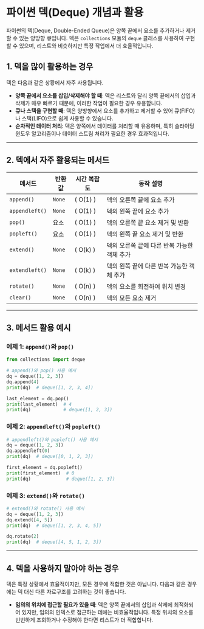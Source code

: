 
# 파이썬 덱(Deque) 개념과 활용

파이썬의 덱(Deque, Double-Ended Queue)은 양쪽 끝에서 요소를 추가하거나 제거할 수 있는 양방향 큐입니다. 덱은 `collections` 모듈의 `deque` 클래스를 사용하여 구현할 수 있으며, 리스트와 비슷하지만 특정 작업에서 더 효율적입니다.

## 1. 덱을 많이 활용하는 경우

덱은 다음과 같은 상황에서 자주 사용됩니다.

- **양쪽 끝에서 요소를 삽입/삭제해야 할 때**: 덱은 리스트와 달리 양쪽 끝에서의 삽입과 삭제가 매우 빠르기 때문에, 이러한 작업이 필요한 경우 유용합니다.
- **큐나 스택을 구현할 때**: 덱은 양방향에서 요소를 추가하고 제거할 수 있어 큐(FIFO)나 스택(LIFO)으로 쉽게 사용할 수 있습니다.
- **순차적인 데이터 처리**: 덱은 양쪽에서 데이터를 처리할 때 유용하며, 특히 슬라이딩 윈도우 알고리즘이나 데이터 스트림 처리가 필요한 경우 효과적입니다.

---

## 2. 덱에서 자주 활용되는 메서드

| 메서드               | 반환값           | 시간 복잡도       | 동작 설명 |
|----------------------|------------------|-------------------|-----------|
| `append()`           | `None`          | \( O(1) \)       | 덱의 오른쪽 끝에 요소 추가 |
| `appendleft()`       | `None`          | \( O(1) \)       | 덱의 왼쪽 끝에 요소 추가 |
| `pop()`              | 요소            | \( O(1) \)       | 덱의 오른쪽 끝 요소 제거 및 반환 |
| `popleft()`          | 요소            | \( O(1) \)       | 덱의 왼쪽 끝 요소 제거 및 반환 |
| `extend()`           | `None`          | \( O(k) \)       | 덱의 오른쪽 끝에 다른 반복 가능한 객체 추가 |
| `extendleft()`       | `None`          | \( O(k) \)       | 덱의 왼쪽 끝에 다른 반복 가능한 객체 추가 |
| `rotate()`           | `None`          | \( O(n) \)       | 덱의 요소를 회전하여 위치 변경 |
| `clear()`            | `None`          | \( O(n) \)       | 덱의 모든 요소 제거 |

---

## 3. 메서드 활용 예시

### 예제 1: `append()`와 `pop()`
```python
from collections import deque

# append()와 pop() 사용 예시
dq = deque([1, 2, 3])
dq.append(4)
print(dq)  # deque([1, 2, 3, 4])

last_element = dq.pop()
print(last_element)  # 4
print(dq)            # deque([1, 2, 3])
```

### 예제 2: `appendleft()`와 `popleft()`
```python
# appendleft()와 popleft() 사용 예시
dq = deque([1, 2, 3])
dq.appendleft(0)
print(dq)  # deque([0, 1, 2, 3])

first_element = dq.popleft()
print(first_element)  # 0
print(dq)             # deque([1, 2, 3])
```

### 예제 3: `extend()`와 `rotate()`
```python
# extend()와 rotate() 사용 예시
dq = deque([1, 2, 3])
dq.extend([4, 5])
print(dq)  # deque([1, 2, 3, 4, 5])

dq.rotate(2)
print(dq)  # deque([4, 5, 1, 2, 3])
```

---

## 4. 덱을 사용하지 말아야 하는 경우

덱은 특정 상황에서 효율적이지만, 모든 경우에 적합한 것은 아닙니다. 다음과 같은 경우에는 덱 대신 다른 자료구조를 고려하는 것이 좋습니다.

- **임의의 위치에 접근할 필요가 있을 때**: 덱은 양쪽 끝에서의 삽입과 삭제에 최적화되어 있지만, 임의의 인덱스로 접근하는 데에는 비효율적입니다. 특정 위치의 요소를 빈번하게 조회하거나 수정해야 한다면 리스트가 더 적합합니다.
